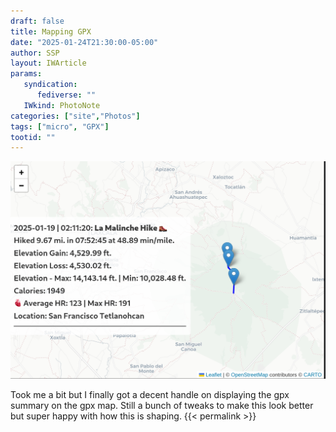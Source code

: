 ```yaml
---
draft: false
title: Mapping GPX
date: "2025-01-24T21:30:00-05:00"
author: SSP
layout: IWArticle
params:
   syndication:
      fediverse: ""
   IWkind: PhotoNote
categories: ["site","Photos"]
tags: ["micro", "GPX"] 
tootid: ""
---
```


![](images/GPXmapping.png)

Took me a bit but I finally got a decent handle on displaying the gpx summary on the gpx map. Still a bunch of tweaks to make this look better but super happy with how this is shaping. {{< permalink >}}



